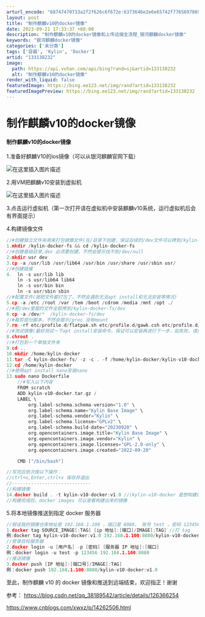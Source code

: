 ```yaml
---
arturl_encode: "68747470733a2f2f626c6f672e:6373646e2e6e65742f77656978696e5f34353635373539362f:61727469636c652f64657461696c732f313333313338323332"
layout: post
title: "制作麒麟v10的docker镜像"
date: 2023-09-21 17:33:37 +08:00
description: "制作麒麟v10的docker镜像和上传远端全流程_银河麒麟docker镜像"
keywords: "银河麒麟docker镜像"
categories: ['未分类']
tags: ['容器', 'Kylin', 'Docker']
artid: "133138232"
image:
  path: https://api.vvhan.com/api/bing?rand=sj&artid=133138232
  alt: "制作麒麟v10的docker镜像"
render_with_liquid: false
featuredImage: https://bing.ee123.net/img/rand?artid=133138232
featuredImagePreview: https://bing.ee123.net/img/rand?artid=133138232
---
```


# 制作麒麟v10的docker镜像

#### 制作麒麟v10的docker镜像

  
1.准备好麒麟V10的ios镜像（可以从银河麒麟官网下载）
  
![在这里插入图片描述](https://i-blog.csdnimg.cn/blog_migrate/70b66f7e1a8939e151b71f3b0ab96269.png)
  
2.用VM把麒麟v10安装到虚拟机
  
![在这里插入图片描述](https://i-blog.csdnimg.cn/blog_migrate/2c1b109c1a2495d3dc966b85ed9a9b42.png)
  
3.点击运行虚拟机（第一次打开请在虚拟机中安装麒麟v10系统，运行虚拟机后会有界面提示）
  
4.构建镜像文件

```cpp
//#创建独立文件夹用来打包镜像文件(在/目录下创建，保证后续的/dev文件可以拷到/kylin-docker-fs/dev)
1.mkdir /kylin-docker-fs && cd /kylin-docker-fs
//#创建基础目录,dev 必须要创建，不然会提示找不到/dev/null
2.mkdir usr dev
3.cp -a /usr/lib /usr/lib64 /usr/bin /usr/share /usr/sbin usr/
//#创建链接
4.	ln -s usr/lib lib
	ln -s usr/lib64 lib64
	ln -s usr/bin bin
	ln -s usr/sbin sbin
//#配置文件(我把文件都打包了，不然会遇到无法apt install和无法安装等情况)
5.cp -a /etc /root /var /tem /boot /cdrom /media /mnt /opt ./
//#把/dev里面的文件全部拷到/kylin-docker-fs/dev
6.cp -a /dev/*  /kylin-docker-fs/dev                                       		    */
//#裁剪部分脚本，不然会提示/proc 没有mount 
7.rm -rf etc/profile.d/flatpak.sh etc/profile.d/gawk.csh etc/profile.d/gawk.sh etc/profile.d/lang.csh etc/profile.d/lang.sh etc/profile.d/system-info.sh
//#测试镜像(最好测试一下apt install安装命令，保证可以安装再进行下一步，如失败，请重复保证第5步复制文件的完整性，把能复制的都复制了)
8.chroot .
//#打包到一个单独文件夹
9.cd ..
10.mkdir /home/kylin-docker
11.tar -C kylin-docker-fs/ -z -c . -f /home/kylin-docker/kylin-v10-docker.tar.gz
12.cd /home/kylin-docker
//#使用apt install nano安装nano
13.sudo nano Dockerfile
	//#写入以下内容
	FROM scratch
	ADD kylin-v10-docker.tar.gz /
	LABEL \
	    org.label-schema.schema-version="1.0" \
	    org.label-schema.name="Kylin Base Image" \
	    org.label-schema.vendor="Kylin" \
	    org.label-schema.license="GPLv2" \
	    org.label-schema.build-date="20230920" \
	    org.opencontainers.image.title="Kylin Base Image" \
	    org.opencontainers.image.vendor="Kylin" \
	    org.opencontainers.image.licenses="GPL-2.0-only" \
	    org.opencontainers.image.created="2022-09-20"

    CMD ["/bin/bash"]

//写完后依次按以下操作：
//ctrl+o,Enter,ctrl+x 保存并退出
//-----------------------------
//构建镜像
14.docker build . -t kylin-v10-docker:v1.0 //(kylin-v10-docker 是想构建的名字，v1.0 为标签)
//构建完成后，docker images 可以查看构建出来的镜像


```

5.将本地镜像推送到指定 docker 服务器

```cpp
//假设我的镜像仓库地址是 192.168.1.100 ，端口是 8080， 账号 test ，密码 123456， 要推送本地 kylin-v10-docker:v1.0 镜像
1.docker tag SOURCE_IMAGE[:TAG] [ip 地址]:[端口]/IMAGE[:TAG] //打 tag
例:docker tag kylin-v10-docker:v1.0 192.168.1.100:8080/kylin-v10-docker:v1.0
//登录目标服务器
2.docker login -u [用户名] -p [密码] [服务器 IP 地址]:[端口]
例：docker login -u test -p 123456 192.168.1.100:8080
//推送镜像
3.docker push [IP 地址]:[端口号]/IMAGE[:TAG]
例：docker push 192.168.1.100:8080/kylin-v10-docker:v1.0

```

至此，制作麒麟 v10 的 docker 镜像和推送到远端结束，欢迎指正！谢谢

参考： https://blog.csdn.net/qq_38189542/article/details/126366254
  
https://www.cnblogs.com/xwxz/p/14262506.html